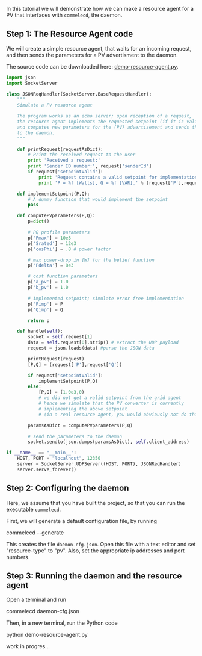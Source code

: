 In this tutorial we will demonstrate how we can make a resource agent for a PV that interfaces with `commelecd`, the daemon.

## Step 1: The Resource Agent code

We will create a simple resource agent, that waits for an incoming request, and then sends the parameters for a PV advertisment to the daemon.

The source code can be downloaded here: [demo-resource-agent.py](../examples/demo-resource-agent.py). 

```Python
import json
import SocketServer

class JSONReqHandler(SocketServer.BaseRequestHandler):
    """
    Simulate a PV resource agent

    The program works as an echo server; upon reception of a request,
    the resource agent implements the requested setpoint (if it is valid),     
    and computes new parameters for the (PV) advertisement and sends these
    to the daemon.
    """

    def printRequest(requestAsDict):
        # Print the received request to the user
        print 'Received a request:'
        print 'Sender ID number:', request['senderId']
        if request['setpointValid']:
            print 'Request contains a valid setpoint for implementation,'
            print 'P = %f [Watts], Q = %f [VAR].' % (request['P'],request['Q'])

    def implementSetpoint(P,Q):
        # A dummy function that would implement the setpoint
        pass

    def computePVparameters(P,Q):
        p=dict()

        # PQ profile parameters
        p['Pmax'] = 10e3
        p['Srated'] = 12e3
        p['cosPhi'] = .8 # power factor

        # max power-drop in [W] for the belief function
        p['Pdelta'] = 8e3

        # cost function parameters
        p['a_pv'] = 1.0
        p['b_pv'] = 1.0

        # implemented setpoint; simulate error free implementation
        p['Pimp'] = P
        p['Qimp'] = Q

        return p

    def handle(self):
        socket = self.request[1] 
        data = self.request[0].strip() # extract the UDP payload
        request = json.loads(data) #parse the JSON data

        printRequest(request)
        [P,Q] = (request['P'],request['Q'])

        if request['setpointValid']:
            implementSetpoint(P,Q)
        else:
            [P,Q] = (1.0e3,0)
            # we did not get a valid setpoint from the grid agent
            # hence we simulate that the PV converter is currently
            # implementing the above setpoint 
            # (in a real resource agent, you would obviously not do this)

        paramsAsDict = computePVparameters(P,Q)

        # send the parameters to the daemon 
        socket.sendto(json.dumps(paramsAsDict), self.client_address)

if __name__ == "__main__":
    HOST, PORT = "localhost", 12350
    server = SocketServer.UDPServer((HOST, PORT), JSONReqHandler)
    server.serve_forever()

```

## Step 2: Configuring the daemon

Here, we assume that you have built the project, so that you can run the executable `commelecd`.

First, we will generate a default configuration file, by running
  
  commelecd --generate

This creates the file `daemon-cfg.json`. Open this file with a text editor and set "resource-type" to "pv". Also, set the appropriate ip addresses and port numbers.

## Step 3: Running the daemon and the resource agent

Open a terminal and run

  commelecd daemon-cfg.json

Then, in a new terminal, run the Python code

  python demo-resource-agent.py

work in progres...
